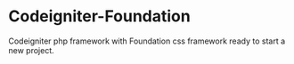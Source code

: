 Codeigniter-Foundation
======================

Codeigniter php framework with Foundation css framework ready to start a new project.